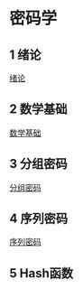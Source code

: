# 密码学

## 1 绪论

[绪论](绪论/README.md)

## 2 数学基础

[数学基础](数学基础/README.md)

## 3 分组密码

[分组密码](分组密码/README.md)

## 4 序列密码

[序列密码](README.md)

## 5 Hash函数